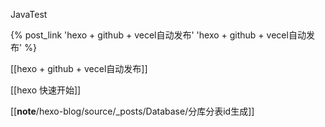 JavaTest

{% post_link 'hexo + github + vecel自动发布' 'hexo + github + vecel自动发布' %}

[[hexo + github + vecel自动发布]]

[[hexo 快速开始]]

[[__note__/hexo-blog/source/_posts/Database/分库分表id生成]]







